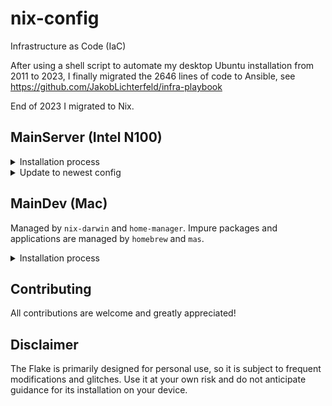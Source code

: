 <!-- markdownlint-disable MD033 -->
# nix-config

Infrastructure as Code (IaC)

After using a shell script to automate my desktop Ubuntu installation from 2011 to 2023, I finally migrated the 2646 lines of code to Ansible, see <https://github.com/JakobLichterfeld/infra-playbook>

End of 2023 I migrated to Nix.

## MainServer (Intel N100)

<details><summary>Installation process</summary><p>

Download [NixOS minimal ISO image](https://channels.nixos.org/nixos-24.05/latest-nixos-minimal-x86_64-linux.iso) copy it to a USB stick, using balenaEtcher for example, see [creating bootable USB flash drive with a graphical tool](https://nixos.org/manual/nixos/stable/#sec-booting-from-usb).

Boot into the NixOS live environment

Create a root password using the TTY

```bash
sudo su
passwd
```

From your host, copy the public SSH key to the server

```bash
ssh-add ~/.ssh/id_ed25519
ssh-copy-id -i ~/.ssh/id_ed25519 root@nixos_installation_ip
ssh root@nixos_installation_ip
```

Enable Nix Flakes functionality

```bash
mkdir -p ~/.config/nix
echo "experimental-features = nix-command flakes" >> ~/.config/nix/nix.conf
```

Partition and mount the drives using [disko](https://github.com/nix-community/disko) (declarative disk partitioning and formatting using nix)

```bash
curl https://raw.githubusercontent.com/JakobLichterfeld/nix-config/main/machines/nixos/MainServer/filesystems/disko.nix \
    -o /tmp/disko.nix
nix --experimental-features "nix-command flakes" run github:nix-community/disko \
    -- --mode disko /tmp/disko.nix
```

Install programs needed for system installation

```bash
if ! command -v git; then nix-env -f '<nixpkgs>' -iA git; fi
if ! command -v git-crypt;  then nix-env -f '<nixpkgs>' -iA git-crypt; fi
```

Clone this repository

```bash
mkdir -p /mnt/etc/nixos
git clone https://github.com/JakobLichterfeld/nix-config.git /mnt/etc/nixos
```

Put the private and GPG key into place (required for secret management)

```bash
mkdir -p /mnt/persist/ssh
exit
scp ~/.ssh/id_ed25519_main_server root@nixos_installation_ip:/mnt/persist/ssh/id_ed25519_main_server
scp ~/.ssh/nix-config_local.key.asc root@nixos_installation_ip:/mnt/etc/nixos/nix-config_local.key.asc
ssh nixos@nixos_installation_ip
chmod 700 /mnt/persist/ssh
chmod 600 /mnt/persist/ssh/*
```

Unlock the git-crypt vault

```bash
cd /mnt/etc/nixos
git-crypt unlock nix-config_local.key.asc
```

Install system and apply configuration

```bash
nixos-install \
--root "/mnt" \
--no-root-passwd \
--flake "git+file:///mnt/etc/nixos#MainServer"
```

Unmount the filesystems

```bash
umount "/mnt/boot/esp"
umount -Rl "/mnt"
cd /
zpool export -a
```

Reboot

```bash
reboot
```

</p></details>

<details><summary>Update to newest config</summary><p>

```bash
sudo su
cd /etc/nixos
git pull
nixos-rebuild switch --flake /etc/nixos#MainServer
```

</p></details>

## MainDev (Mac)

Managed by `nix-darwin` and `home-manager`. Impure packages and applications are managed by `homebrew` and `mas`.

<details><summary>Installation process</summary><p>

[Make sure nix is installed](https://nixos.org/download#nix-install-macos)

[install nix-darwin](https://github.com/LnL7/nix-darwin?tab=readme-ov-file#flakes)

[install home-manager](https://nix-community.github.io/home-manager/index.xhtml#sec-install-standalone)

Enable Rosetta to build x86 binaries with Apple Silicon: `softwareupdate --install-rosetta --agree-to-license`

Update dependencies: `nix --experimental-features 'nix-command flakes' flake update`

build: `nix --experimental-features 'nix-command flakes' build .#darwinConfigurations."MainDev".system`

install: `nix run nix-darwin -- switch --flake .#darwinConfigurations."MainDev"`

as macOS does not allow writing to `/` write to symlink:

```shell
printf 'run\tprivate/var/run\n' | sudo tee -a /etc/synthetic.conf
/System/Library/Filesystems/apfs.fs/Contents/Resources/apfs.util -t
```

apply changes: `./result/sw/bin/darwin-rebuild switch --flake .`

</p></details>

## Contributing

All contributions are welcome and greatly appreciated!

## Disclaimer

The Flake is primarily designed for personal use, so it is subject to frequent modifications and glitches. Use it at your own risk and do not anticipate guidance for its installation on your device.

